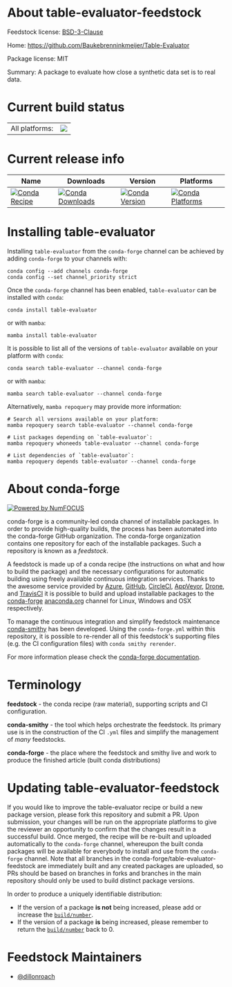 About table-evaluator-feedstock
===============================

Feedstock license: [BSD-3-Clause](https://github.com/conda-forge/table-evaluator-feedstock/blob/main/LICENSE.txt)

Home: https://github.com/Baukebrenninkmeijer/Table-Evaluator

Package license: MIT

Summary: A package to evaluate how close a synthetic data set is to real data.

Current build status
====================


<table><tr><td>All platforms:</td>
    <td>
      <a href="https://dev.azure.com/conda-forge/feedstock-builds/_build/latest?definitionId=21552&branchName=main">
        <img src="https://dev.azure.com/conda-forge/feedstock-builds/_apis/build/status/table-evaluator-feedstock?branchName=main">
      </a>
    </td>
  </tr>
</table>

Current release info
====================

| Name | Downloads | Version | Platforms |
| --- | --- | --- | --- |
| [![Conda Recipe](https://img.shields.io/badge/recipe-table--evaluator-green.svg)](https://anaconda.org/conda-forge/table-evaluator) | [![Conda Downloads](https://img.shields.io/conda/dn/conda-forge/table-evaluator.svg)](https://anaconda.org/conda-forge/table-evaluator) | [![Conda Version](https://img.shields.io/conda/vn/conda-forge/table-evaluator.svg)](https://anaconda.org/conda-forge/table-evaluator) | [![Conda Platforms](https://img.shields.io/conda/pn/conda-forge/table-evaluator.svg)](https://anaconda.org/conda-forge/table-evaluator) |

Installing table-evaluator
==========================

Installing `table-evaluator` from the `conda-forge` channel can be achieved by adding `conda-forge` to your channels with:

```
conda config --add channels conda-forge
conda config --set channel_priority strict
```

Once the `conda-forge` channel has been enabled, `table-evaluator` can be installed with `conda`:

```
conda install table-evaluator
```

or with `mamba`:

```
mamba install table-evaluator
```

It is possible to list all of the versions of `table-evaluator` available on your platform with `conda`:

```
conda search table-evaluator --channel conda-forge
```

or with `mamba`:

```
mamba search table-evaluator --channel conda-forge
```

Alternatively, `mamba repoquery` may provide more information:

```
# Search all versions available on your platform:
mamba repoquery search table-evaluator --channel conda-forge

# List packages depending on `table-evaluator`:
mamba repoquery whoneeds table-evaluator --channel conda-forge

# List dependencies of `table-evaluator`:
mamba repoquery depends table-evaluator --channel conda-forge
```


About conda-forge
=================

[![Powered by
NumFOCUS](https://img.shields.io/badge/powered%20by-NumFOCUS-orange.svg?style=flat&colorA=E1523D&colorB=007D8A)](https://numfocus.org)

conda-forge is a community-led conda channel of installable packages.
In order to provide high-quality builds, the process has been automated into the
conda-forge GitHub organization. The conda-forge organization contains one repository
for each of the installable packages. Such a repository is known as a *feedstock*.

A feedstock is made up of a conda recipe (the instructions on what and how to build
the package) and the necessary configurations for automatic building using freely
available continuous integration services. Thanks to the awesome service provided by
[Azure](https://azure.microsoft.com/en-us/services/devops/), [GitHub](https://github.com/),
[CircleCI](https://circleci.com/), [AppVeyor](https://www.appveyor.com/),
[Drone](https://cloud.drone.io/welcome), and [TravisCI](https://travis-ci.com/)
it is possible to build and upload installable packages to the
[conda-forge](https://anaconda.org/conda-forge) [anaconda.org](https://anaconda.org/)
channel for Linux, Windows and OSX respectively.

To manage the continuous integration and simplify feedstock maintenance
[conda-smithy](https://github.com/conda-forge/conda-smithy) has been developed.
Using the ``conda-forge.yml`` within this repository, it is possible to re-render all of
this feedstock's supporting files (e.g. the CI configuration files) with ``conda smithy rerender``.

For more information please check the [conda-forge documentation](https://conda-forge.org/docs/).

Terminology
===========

**feedstock** - the conda recipe (raw material), supporting scripts and CI configuration.

**conda-smithy** - the tool which helps orchestrate the feedstock.
                   Its primary use is in the construction of the CI ``.yml`` files
                   and simplify the management of *many* feedstocks.

**conda-forge** - the place where the feedstock and smithy live and work to
                  produce the finished article (built conda distributions)


Updating table-evaluator-feedstock
==================================

If you would like to improve the table-evaluator recipe or build a new
package version, please fork this repository and submit a PR. Upon submission,
your changes will be run on the appropriate platforms to give the reviewer an
opportunity to confirm that the changes result in a successful build. Once
merged, the recipe will be re-built and uploaded automatically to the
`conda-forge` channel, whereupon the built conda packages will be available for
everybody to install and use from the `conda-forge` channel.
Note that all branches in the conda-forge/table-evaluator-feedstock are
immediately built and any created packages are uploaded, so PRs should be based
on branches in forks and branches in the main repository should only be used to
build distinct package versions.

In order to produce a uniquely identifiable distribution:
 * If the version of a package **is not** being increased, please add or increase
   the [``build/number``](https://docs.conda.io/projects/conda-build/en/latest/resources/define-metadata.html#build-number-and-string).
 * If the version of a package **is** being increased, please remember to return
   the [``build/number``](https://docs.conda.io/projects/conda-build/en/latest/resources/define-metadata.html#build-number-and-string)
   back to 0.

Feedstock Maintainers
=====================

* [@dillonroach](https://github.com/dillonroach/)

